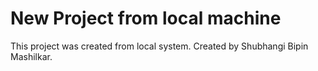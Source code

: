 # New Project from local machine

This project was created from local system.
Created by Shubhangi Bipin Mashilkar.